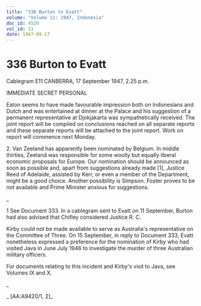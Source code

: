 ```yaml
---
title: "336 Burton to Evatt"
volume: "Volume 11: 1947, Indonesia"
doc_id: 4520
vol_id: 11
date: 1947-09-17
---
```


# 336 Burton to Evatt

Cablegram E11 CANBERRA, 17 September 1947, 2.25 p.m.

IMMEDIATE SECRET PERSONAL

Eaton seems to have made favourable impression both on Indonesians and Dutch and was entertained at dinner at the Palace and his suggestion of a permanent representative at Djokjakarta was sympathetically received. The joint report will be compiled on conclusions reached on all separate reports and these separate reports will be attached to the joint report. Work on report will commence next Monday.

2\. Van Zeeland has apparently been nominated by Belgium. In middle thirties, Zeeland was responsible for some woolly but equally liberal economic proposals for Europe. Our nomination should be announced as soon as possible and, apart from suggestions already made [1], Justice Reed of Adelaide, assisted by Kerr, or even a member of the Department, might be a good choice. Another possibility is Simpson. Foster proves to be not available and Prime Minister anxious for suggestions.

_

1 See Document 333. In a cablegram sent to Evatt on 11 September, Burton had also advised that Chifley considered Justice R. C.

Kirby could not be made available to serve as Australia's representative on the Committee of Three. On 15 September, in reply to Document 333, Evatt nonetheless expressed a preference for the nomination of Kirby who had visited Java in June July 1946 to investigate the murder of three Australian military officers.

For documents relating to this incident and Kirby's visit to Java, see Volumes IX and X.

_

_ [AA:A9420/1, 2]_
